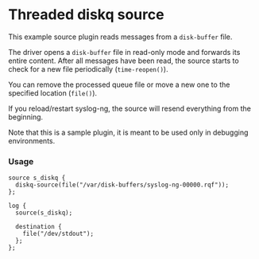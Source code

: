 # Threaded diskq source

This example source plugin reads messages from a `disk-buffer` file.

The driver opens a `disk-buffer` file in read-only mode and forwards its entire content.
After all messages have been read, the source starts to check for a new file periodically (`time-reopen()`).

You can remove the processed queue file or move a new one to the specified location (`file()`).

If you reload/restart syslog-ng, the source will resend everything from the beginning.

Note that this is a sample plugin, it is meant to be used only in debugging environments.

### Usage

```
source s_diskq {
  diskq-source(file("/var/disk-buffers/syslog-ng-00000.rqf"));
};

log {
  source(s_diskq);

  destination {
    file("/dev/stdout");
  };
};
```
